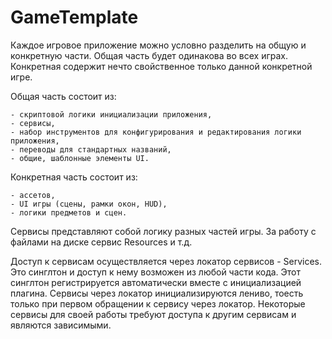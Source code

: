 # GameTemplate

Каждое игровое приложение можно условно разделить на общую и конкретную части. Общая часть будет одинакова во всех играх. Конкретная
содержит нечто свойственное только данной конкретной игре.

Общая часть состоит из:

	- скриптовой логики инициализации приложения,
	- сервисы,
	- набор инструментов для конфигурирования и редактирования логики приложения,
	- переводы для стандартных названий,
	- общие, шаблонные элементы UI.
	
Конкретная часть состоит из:

	- ассетов,
	- UI игры (сцены, рамки окон, HUD),
	- логики предметов и сцен.
	
Сервисы представляют собой логику разных частей игры. За работу с файлами на диске сервис Resources и т.д.

Доступ к сервисам осуществляется через локатор сервисов - Services. Это синглтон и доступ к нему возможен из любой части кода.
Этот синглтон регистрируется автоматически вместе с инициализацией плагина. Сервисы через локатор инициализируются лениво, тоесть только при первом обращении к сервису через локатор. Некоторые сервисы для своей работы требуют доступа к другим сервисам и являются зависимыми.
 

